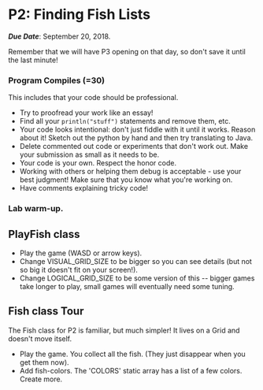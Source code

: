 # P2: Finding Fish Lists

***Due Date***: September 20, 2018.

Remember that we will have P3 opening on that day, so don't save it until the last minute!

### Program Compiles (=30)
This includes that your code should be professional. 
- Try to proofread your work like an essay! 
- Find all your ``println("stuff")`` statements and remove them, etc.
- Your code looks intentional: don't just fiddle with it until it works. Reason about it! Sketch out the python by hand and then try translating to Java.
- Delete commented out code or experiments that don't work out. Make your submission as small as it needs to be.
- Your code is your own. Respect the honor code.
- Working with others or helping them debug is acceptable - use your best judgment! Make sure that you know what you're working on.
- Have comments explaining tricky code!

### Lab warm-up.

## PlayFish class
 - Play the game (WASD or arrow keys).
 - Change VISUAL_GRID_SIZE to be bigger so you can see details (but not so big it doesn't fit on your screen!).
 - Change LOGICAL_GRID_SIZE to be some version of this -- bigger games take longer to play, small games will eventually need some tuning.

## Fish class Tour
The Fish class for P2 is familiar, but much simpler! It lives on a Grid and doesn't move itself.
- Play the game. You collect all the fish. (They just disappear when you get them now).
- Add fish-colors. The 'COLORS' static array has a list of a few colors. Create more.
